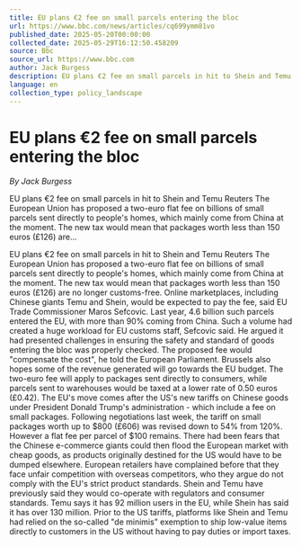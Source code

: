 ```yaml
---
title: EU plans €2 fee on small parcels entering the bloc
url: https://www.bbc.com/news/articles/cq699ymm81vo
published_date: 2025-05-20T00:00:00
collected_date: 2025-05-29T16:12:50.458209
source: Bbc
source_url: https://www.bbc.com
author: Jack Burgess
description: EU plans €2 fee on small parcels in hit to Shein and Temu Reuters The European Union has proposed a two-euro flat fee on billions of small parcels sent directly to people's homes, which mainly come from China at the moment. The new tax would mean that packages worth less than 150 euros (£126) are...
language: en
collection_type: policy_landscape
---
```


# EU plans €2 fee on small parcels entering the bloc

*By Jack Burgess*

EU plans €2 fee on small parcels in hit to Shein and Temu Reuters The European Union has proposed a two-euro flat fee on billions of small parcels sent directly to people's homes, which mainly come from China at the moment. The new tax would mean that packages worth less than 150 euros (£126) are...

EU plans €2 fee on small parcels in hit to Shein and Temu Reuters The European Union has proposed a two-euro flat fee on billions of small parcels sent directly to people's homes, which mainly come from China at the moment. The new tax would mean that packages worth less than 150 euros (£126) are no longer customs-free. Online marketplaces, including Chinese giants Temu and Shein, would be expected to pay the fee, said EU Trade Commissioner Maros Sefcovic. Last year, 4.6 billion such parcels entered the EU, with more than 90% coming from China. Such a volume had created a huge workload for EU customs staff, Sefcovic said. He argued it had presented challenges in ensuring the safety and standard of goods entering the bloc was properly checked. The proposed fee would "compensate the cost", he told the European Parliament. Brussels also hopes some of the revenue generated will go towards the EU budget. The two-euro fee will apply to packages sent directly to consumers, while parcels sent to warehouses would be taxed at a lower rate of 0.50 euros (£0.42). The EU's move comes after the US's new tariffs on Chinese goods under President Donald Trump's administration - which include a fee on small packages. Following negotiations last week, the tariff on small packages worth up to $800 (£606) was revised down to 54% from 120%. However a flat fee per parcel of $100 remains. There had been fears that the Chinese e-commerce giants could then flood the European market with cheap goods, as products originally destined for the US would have to be dumped elsewhere. European retailers have complained before that they face unfair competition with overseas competitors, who they argue do not comply with the EU's strict product standards. Shein and Temu have previously said they would co-operate with regulators and consumer standards. Temu says it has 92 million users in the EU, while Shein has said it has over 130 million. Prior to the US tariffs, platforms like Shein and Temu had relied on the so-called "de minimis" exemption to ship low-value items directly to customers in the US without having to pay duties or import taxes.
